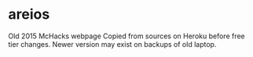 # areios
Old 2015 McHacks webpage
Copied from sources on Heroku before free tier changes. Newer version may exist on backups of old laptop.
